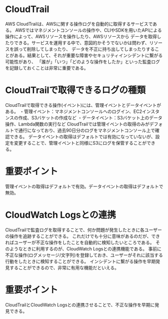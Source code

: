 # CloudTrail
AWS CloudTrailは、AWSに関する操作ログを自動的に取得するサービスである。
AWSではマネジメントコンソールの操作や、CLIやSDKを用いたAPIによる操作によって、AWSリソースを操作したり、AWSリソースから
データを取得したりできる。サービスを運用する中で、意図的かそうでないかは問わず、リソースを誤って削除してしまったり、
データを不正に持ち出してしまったりすることがある。結果として、それが重要な障害やセキュリティインシデントに繋がる可能性があり、
「誰が」「いつ」「どのような操作をしたか」といった監査ログを記録しておくことは非常に重要である。

# CloudTrailで取得できるログの種類
CloudTrailで取得できる操作(イベント)には、管理イベントとデータイベントがある。
・管理イベント：マネジメントコンソールへのログイン、EC2インスタンスの作成、S3バケットの作成など
・データイベント：S3バケット上のデータ操作、Lambda関数の実行など
CloudTrailでは管理イベントの取得のみがデフォルトで通行になっており、過去90日分のログをマネジメントコンソール上で確認できる。
データイベントの取得はデフォルトでは有効になっていないが、設定を変更することで、管理イベントと同様にS3にログを保管することができる。
# 重要ポイント
管理イベントの取得はデフォルトで有効。データイベントの取得はデフォルトで無効。

# CloudWatch Logsとの連携
CloudTrailで監査ログを取得することで、何か問題が発生したときに各ユーザーの操作を追跡することができる。
これだけでも十分に意味があるのだが、できればユーザーが不正な操作をしたことを自動的に検知したいところである。
そのようなときに利用するのが、CloudWatch Logsとの連携機能である。
事前に不正な操作(ログメッセージ/文字列)を登録しておき、ユーザーがそれに該当する行動をしたときに検知することができる。
インシデントに繋がる操作を早期発見することができるので、非常に有用な機能だといえる。
# 重要ポイント
CloudTrailとCloudWatch Logsとの連携させることで、不正な操作を早期に発見できる。
